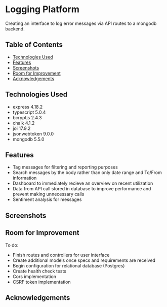 # Logging Platform
Creating an interface to log error messages via API routes to a mongodb backend.


## Table of Contents
* [Technologies Used](#technologies-used)
* [Features](#features)
* [Screenshots](#screenshots)
* [Room for Improvement](#room-for-improvement)
* [Acknowledgements](#acknowledgements)


## Technologies Used
- express 4.18.2
- typescript 5.0.4
- bcryptjs 2.4.3
- chalk 4.1.2
- joi 17.9.2
- jsonwebtoken 9.0.0
- mongodb 5.5.0


## Features
- Tag messages for filtering and reporting purposes
- Search messages by the body rather than only date range and To/From information
- Dashboard to immediately recieve an overview on recent utilization
- Data from API call stored in database to improve performance and prevent making unnecessary calls
- Sentiment analysis for messages


## Screenshots


## Room for Improvement
To do:
- Finish routes and controllers for user interface
- Create additional models once specs and requirements are received
- Begin configuration for relational database (Postgres)
- Create health check tests
- Cors implementation
- CSRF token implementation



## Acknowledgements

